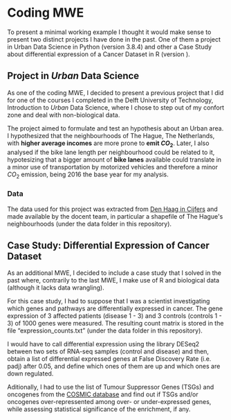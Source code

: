 # Coding MWE 

To present a minimal working example I thought it would make sense to present two distinct projects I have done in the past. One of them a project in Urban Data Science in Python (version 3.8.4) and other a Case Study about differential expression of a Cancer Dataset in R (version ).

## Project in _Urban_ Data Science

As one of the coding MWE, I decided to present a previous project that I did for one of the courses I completed in the Delft University of Technology, Introduction to _Urban_ Data Science, where I chose to step out of my confort zone and deal with non-biological data.

The project aimed to formulate and test an hypothesis about an Urban area. I hypothesized that the neighbourhoods of The Hague, The Netherlands, with **higher average incomes** are more prone to **emit $CO_2$**. Later, I also analysed if the bike lane length per neighbourhood could be related to it, hypotesizing that a bigger amount of **bike lanes** available could translate in a minor use of transportation by motorized vehicles and therefore a minor $CO_2$ emission, being 2016 the base year for my analysis.

### Data

The data used for this project was extracted from [Den Haag in Cijfers](https://denhaag.incijfers.nl/jive) and made available by the docent team, in particular a shapefile of The Hague's neighbourhoods (under the data folder in this repository).




## Case Study: Differential Expression of Cancer Dataset

As an additional MWE, I decided to include a case study that I solved in the past where, contrarily to the last MWE, I make use of R and biological data (although it lacks data wrangling).

For this case study, I had to suppose that I was a scientist investigating which genes and pathways are differentially expressed in cancer. The gene expression of 3 affected patients (disease 1 - 3) and 3 controls (controls 1 - 3) of 1000 genes were measured. The resulting count matrix is stored in the file “expression_counts.txt” (under the data folder in this repository). 

I would have to call differential expression using the library DESeq2 between two sets of RNA-seq samples (control and disease) and then, obtain a list of differential expressed genes at False Discovery Rate (i.e. padj) after 0.05, and define which ones of them are up and which ones are down regulated.

Aditionally, I had to use the list of Tumour Suppressor Genes (TSGs) and oncogenes from the [COSMIC database](https://cancer.sanger.ac.uk/census) and find out if TSGs and/or oncogenes over-repressented among over- or under-expressed genes, while assessing statistical significance of the enrichment, if any.
